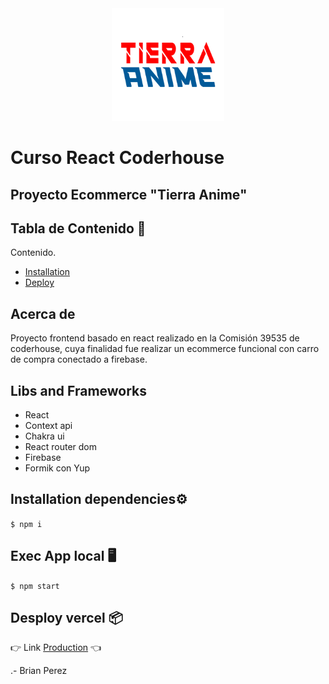 <div align="center">
    <a href="https://es.reactjs.org" target="_blank">
        <img
          src="https://raw.githubusercontent.com/BrianIsaacpm/proyecto-react-coder/master/public/logo.png"
          alt="react"
          width="auto"
          height="180px"
        />
    </a>
</div>

# Curso React Coderhouse

## Proyecto Ecommerce "Tierra Anime"

## Tabla de Contenido 🚀

Contenido.

- [Installation](#installation)
- [Deploy](#Despliegue)

## Acerca de

Proyecto frontend basado en react realizado en la Comisión 39535 de coderhouse, cuya finalidad fue realizar un ecommerce funcional con carro de compra conectado a firebase.

## Libs and Frameworks

- React
- Context api
- Chakra ui
- React router dom
- Firebase
- Formik con Yup

## Installation dependencies⚙️

`$ npm i`

## Exec App local 🖥️

`$ npm start`

## Desploy vercel 📦

👉 Link [Production](https://tierra-anime.vercel.app/ 'Production') 👈

.- Brian Perez

